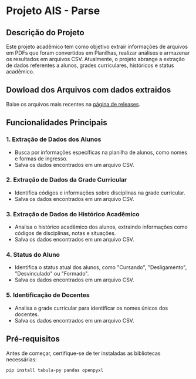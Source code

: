# Projeto AIS - Parse

## Descrição do Projeto

Este projeto acadêmico tem como objetivo extrair informações de arquivos em PDFs que foram convertidos em Planilhas, realizar análises e armazenar os resultados em arquivos CSV. Atualmente, o projeto abrange a extração de dados referentes a alunos, grades curriculares, históricos e status acadêmico.

## Dowload dos Arquivos com dados extraidos

Baixe os arquivos mais recentes na [página de releases](https://github.com/MtheusR/parse-py/releases).

## Funcionalidades Principais

### 1. Extração de Dados dos Alunos

- Busca por informações específicas na planilha de alunos, como nomes e formas de ingresso.
- Salva os dados encontrados em um arquivo CSV.

### 2. Extração de Dados da Grade Curricular

- Identifica códigos e informações sobre disciplinas na grade curricular.
- Salva os dados encontrados em um arquivo CSV.

### 3. Extração de Dados do Histórico Acadêmico

- Analisa o histórico acadêmico dos alunos, extraindo informações como códigos de disciplinas, notas e situações.
- Salva os dados encontrados em um arquivo CSV.

### 4. Status do Aluno

- Identifica o status atual dos alunos, como "Cursando", "Desligamento", "Desvinculado" ou "Formado".
- Salva os dados encontrados em um arquivo CSV.

### 5. Identificação de Docentes

- Analisa a grade curricular para identificar os nomes únicos dos docentes.
- Salva os dados encontrados em um arquivo CSV.

## Pré-requisitos

Antes de começar, certifique-se de ter instaladas as bibliotecas necessárias:

```bash
pip install tabula-py pandas openpyxl
